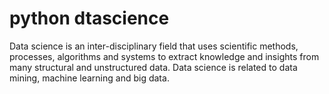 # python dtascience

Data science is an inter-disciplinary field that uses scientific methods, processes, algorithms and systems to extract knowledge and insights from many structural and unstructured data. Data science is related to data mining, machine learning and big data.

